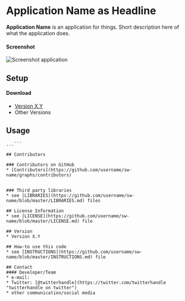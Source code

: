 Application Name as Headline
======
**Application Name** is an application for things. Short description here of what the application does.

#### Screenshot
![Screenshot application](http://url/screenshot-application.png "screenshot application")

## Setup
 #### Download
* [Version X.Y](https://github.com/username/sw-name/archive/master.zip)
* Other Versions

## Usage
```$ git clone https://github.com/username/software-project.git
...```

## Contributors

### Contributors on GitHub
* [Contributors](https://github.com/username/sw-name/graphs/contributors)


### Third party libraries
* see [LIBRARIES](https://github.com/username/sw-name/blob/master/LIBRARIES.md) files

## License Information
* see [LICENSE](https://github.com/username/sw-name/blob/master/LICENSE.md) file

## Version 
* Version X.Y

## How-to use this code
* see [INSTRUCTIONS](https://github.com/username/sw-name/blob/master/INSTRUCTIONS.md) file

## Contact
#### Developer/Team
* e-mail: 
* Twitter: [@twitterhandle](https://twitter.com/twitterhandle "twitterhandle on twitter")
* other communication/social media
